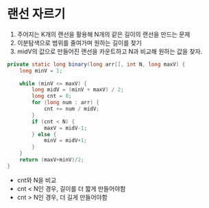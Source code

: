 # 랜선 자르기

1. 주어지는 K개의 랜선을 활용해 N개의 같은 길이의 랜선을 만드는 문제
2. 이분탐색으로 범위를 줄여가며 원하는 길이를 찾기
3. midV의 값으로 만들어진 랜선을 카운트하고 N과 비교해 원하는 값을 찾자.

```java
private static long binary(long arr[], int N, long maxV) {
    long minV = 1;
    
    while (minV <= maxV) {
        long midV = (minV + maxV) / 2;
        long cnt = 0;
        for (long num : arr) {
            cnt += num / midV;
        }
        if (cnt < N) {
            maxV = midV-1;
        } else {
            minV = midV+1;
        }
    }
    return (maxV+minV)/2;
}
```
- cnt와 N을 비교
- cnt < N인 경우, 길이를 더 짧게 만들어야함
- cnt > N인 경우, 더 길게 만들어야함